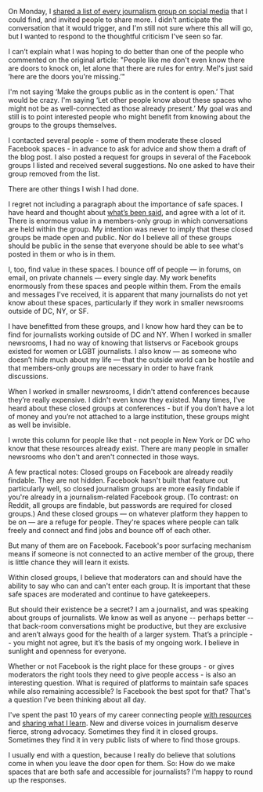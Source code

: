 On Monday, I [shared a list of every journalism group on social media](http://www.poynter.org/news/mediawire/362267/a-list-of-every-hidden-journalism-related-social-media-group-i-could-find/) that I could find, and invited people to share more. I didn't anticipate the conversation that it would trigger, and I'm still not sure where this all will go, but I wanted to respond to the thoughtful criticism I've seen so far.

I can’t explain what I was hoping to do better than one of the people who commented on the original article: "People like me don't even know there are doors to knock on, let alone that there are rules for entry. Mel's just said ‘here are the doors you're missing.’"

I'm not saying ‘Make the groups public as in the content is open.’ That would be crazy. I'm saying ‘Let other people know about these spaces who might not be as well-connected as those already present.’ My goal was and still is to point interested people who might benefit from knowing about the groups to the groups themselves.

I contacted several people - some of them moderate these closed Facebook spaces - in advance to ask for advice and show them a draft of the blog post. I also posted a request for groups in several of the Facebook groups I listed and received several suggestions. No one asked to have their group removed from the list. 

There are other things I wish I had done. 

I regret not including a paragraph about the importance of safe spaces. I have heard and thought about [what’s been said](https://twitter.com/GeeDee215/status/628720173281857536), and agree with a lot of it. There is enormous value in a members-only group in which conversations are held within the group. My intention was never to imply that these closed groups be made open and public. Nor do I believe all of these groups should be public in the sense that everyone should be able to see what's posted in them or who is in them.

I, too, find value in these spaces. I bounce off of people — in forums, on email, on private channels — every single day. My work benefits enormously from these spaces and people within them. From the emails and messages I've received, it is apparent that many journalists do not yet know about these spaces, particularly if they work in smaller newsrooms outside of DC, NY, or SF. 

I have benefitted from these groups, and I know how hard they can be to find for journalists working outside of DC and NY. When I worked in smaller newsrooms, I had no way of knowing that listservs or Facebook groups existed for women or LGBT journalists. I also know — as someone who doesn’t hide much about my life — that the outside world can be hostile and that members-only groups are necessary in order to have frank discussions. 

When I worked in smaller newsrooms, I didn't attend conferences because they’re really expensive. I didn't even know they existed. Many times, I’ve heard about these closed groups at conferences - but if you don’t have a lot of money and you’re not attached to a large institution, these groups might as well be invisible. 

I wrote this column for people like that - not people in New York or DC who know that these resources already exist. There are many people in smaller newsrooms who don't and aren't connected in those ways. 

A few practical notes: Closed groups on Facebook are already readily findable. They are not hidden. Facebook hasn't built that feature out particularly well, so closed journalism groups are more easily findable if you're already in a journalism-related Facebook group. (To contrast: on Reddit, all groups are findable, but passwords are required for closed groups.) And these closed groups — on whatever platform they happen to be on — are a refuge for people. They're spaces where people can talk freely and connect and find jobs and bounce off of each other. 

But many of them are on Facebook. Facebook's poor surfacing mechanism means if someone is not connected to an active member of the group, there is little chance they will learn it exists. 

Within closed groups, I believe that moderators can and should have the ability to say who can and can't enter each group. It is important that these safe spaces are moderated and continue to have gatekeepers.

But should their existence be a secret? I am a journalist, and was speaking about groups of journalists. We know as well as anyone -- perhaps better -- that back-room conversations might be productive, but they are exclusive and aren’t always good for the health of a larger system. That’s a principle -- you might not agree, but it’s the basis of my ongoing work. I believe in sunlight and openness for everyone.

Whether or not Facebook is the right place for these groups - or gives moderators the right tools they need to give people access - is also an interesting question. What is required of platforms to maintain safe spaces while also remaining accessible? Is Facebook the best spot for that? That's a question I've been thinking about all day.

I've spent the past 10 years of my career connecting people [with resources](http://www.poynter.org/news/media-innovation/334865/12-ideas-for-extending-your-reporting-and-your-reach/) and [sharing what I learn](http://melodykramer.github.io/social-sandbox-mega-recap-post/). New and diverse voices in journalism deserve fierce, strong advocacy. Sometimes they find it in closed groups. Sometimes they find it in very public lists of where to find those groups.

I usually end with a question, because I really do believe that solutions come in when you leave the door open for them. So: How do we make spaces that are both safe and accessible for journalists? I'm happy to round up the responses.
